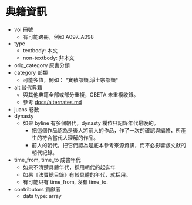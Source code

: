 # 典籍資訊

* vol 冊號
  * 有可能跨冊，例如 A097..A098
* type
  * textbody: 本文
  * non-textbody: 非本文
* orig_category 原書分類
* category 部類
  * 可能多值，例如： "寶積部類,淨土宗部類"
* alt 替代典籍
  * 與其他典籍全部或部分重複，CBETA 未重複收錄。
  * 參考 [docs/alternates.md](docs/alternates.md)
* juans 卷數
* dynasty
  * 如果 byline 有多個朝代，dynasty 欄位只記錄年代最晚的。
    * 把這個作品認為是後人將前人的作品，作了一次的確認與編修，所產生的符合當代人理解的作品。
    * 前人的朝代，把它們認為是底本參考來源資訊，而不必影響該文獻的朝代紀錄。
* time_from, time_to 成書年代
  * 如果不清楚具體年代，採用朝代的起迄年
  * 如果《法寶總目錄》有較具體的年代，就採用。
  * 有可能只有 time_from, 沒有 time_to.
* contributors 貢獻者
  * data type: array